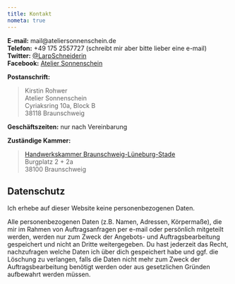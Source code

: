 ```yaml
---
title: Kontakt
nometa: true
---
```



**E-mail:** <span>m<span title="ihate@spam.com</span>">a</span>il</span>&#64;ateliersonnenschein<i title="</i>mailto:">.</i>de  
**Telefon:** +49 175 2557727 (schreibt mir aber bitte lieber eine e-mail)  
**Twitter:** [@LarpSchneiderin](https://twitter.com/LarpSchneiderin)  
**Facebook:** [Atelier Sonnenschein](https://facebook.com/AtelierSonnenschein)  

**Postanschrift:**

> Kirstin Rohwer  
> Atelier Sonnenschein  
> Cyriaksring 10a, Block B  
> 38118 Braunschweig  

**Geschäftszeiten:** nur nach Vereinbarung

**Zuständige Kammer:**

> [Handwerkskammer Braunschweig-Lüneburg-Stade](https://www.hwk-bls.de)  
> Burgplatz 2 + 2a  
> 38100 Braunschweig

## Datenschutz

Ich erhebe auf dieser Website keine personenbezogenen Daten.  

Alle personenbezogenen Daten (z.B. Namen, Adressen, Körpermaße), die mir im Rahmen von Auftragsanfragen per e-mail oder persönlich mitgeteilt werden, werden nur zum Zweck der Angebots- und Auftragsbearbeitung gespeichert und nicht an Dritte weitergegeben. Du hast jederzeit das Recht, nachzufragen welche Daten ich über dich gespeichert habe und ggf. die Löschung zu verlangen, falls die Daten nicht mehr zum Zweck der Auftragsbearbeitung benötigt werden oder aus gesetzlichen Gründen aufbewahrt werden müssen.
